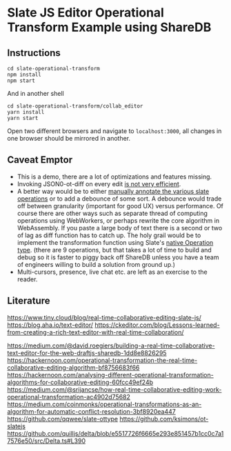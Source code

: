 # Slate JS Editor Operational Transform Example using ShareDB

## Instructions
```shell
cd slate-operational-transform
npm install
npm start

```
And in another shell
```shell
cd slate-operational-transform/collab_editor 
yarn install
yarn start
```
Open two different browsers and navigate to `localhost:3000`, all changes in one browser should be mirrored in another.
## Caveat Emptor
- This is a demo, there are a lot of optimizations and features missing.
- Invoking JSON0-ot-diff on every edit [is not very efficient](https://github.com/ottypes/json1/issues/13).
- A better way would be to either [manually annotate the various slate operations](https://github.com/qqwee/slate-ottype) or to add a debounce of some sort. A debounce would trade off between granularity (important for good UX) versus performance. Of course there are other ways such as separate thread of computing operations using WebWorkers, or perhaps rewrite the core algorithm in WebAssembly. If you paste a large body of text there is a second or two of lag as diff function has to catch up. The holy grail would be to implement the transformation function using Slate's [native Operation type](https://github.com/ianstormtaylor/slate/blob/master/packages/slate/src/interfaces/operation.ts). (there are 9 operations, but that takes a lot of time to build and debug so it is faster to piggy back off ShareDB unless you have a team of engineers willing to build a solution from ground up.)
- Multi-cursors, presence, live chat etc. are left as an exercise to the reader.
## Literature

https://www.tiny.cloud/blog/real-time-collaborative-editing-slate-js/
https://blog.aha.io/text-editor/
https://ckeditor.com/blog/Lessons-learned-from-creating-a-rich-text-editor-with-real-time-collaboration/

https://medium.com/@david.roegiers/building-a-real-time-collaborative-text-editor-for-the-web-draftjs-sharedb-1dd8e8826295
https://hackernoon.com/operational-transformation-the-real-time-collaborative-editing-algorithm-bf8756683f66
https://hackernoon.com/analysing-different-operational-transformation-algorithms-for-collaborative-editing-60fcc49ef24b
https://medium.com/@srijancse/how-real-time-collaborative-editing-work-operational-transformation-ac4902d75682
https://medium.com/coinmonks/operational-transformations-as-an-algorithm-for-automatic-conflict-resolution-3bf8920ea447
https://github.com/qqwee/slate-ottype
https://github.com/ksimons/ot-slatejs
https://github.com/quilljs/delta/blob/e5517726f6665e293e851457b1cc0c7a17576e50/src/Delta.ts#L390


